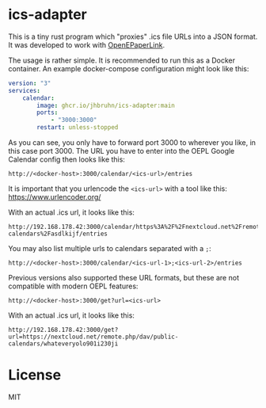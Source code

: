 # ics-adapter

This is a tiny rust program which "proxies" .ics file URLs into a JSON format. It was developed to work with [OpenEPaperLink](https://github.com/jjwbruijn/OpenEPaperLink).

The usage is rather simple. It is recommended to run this as a Docker container. An example docker-compose configuration might look like this:

```yaml
version: "3"
services:
    calendar:
        image: ghcr.io/jhbruhn/ics-adapter:main
        ports:
            - "3000:3000"
        restart: unless-stopped
```

As you can see, you only have to forward port 3000 to wherever you like, in this case port 3000.
The URL you have to enter into the OEPL Google Calendar config then looks like this:

```
http://<docker-host>:3000/calendar/<ics-url>/entries
```

It is important that you urlencode the `<ics-url>` with a tool like this: https://www.urlencoder.org/

With an actual .ics url, it looks like this:
```
http://192.168.178.42:3000/calendar/https%3A%2F%2Fnextcloud.net%2Fremote.php%2Fdav%2Fpublic-calendars%2Fasdlkijf/entries
```

You may also list multiple urls to calendars separated with a `;`:
```
http://<docker-host>:3000/calendar/<ics-url-1>;<ics-url-2>/entries
```

Previous versions also supported these URL formats, but these are not compatible with modern OEPL features:

```
http://<docker-host>:3000/get?url=<ics-url>
```

With an actual .ics url, it looks like this:
```
http://192.168.178.42:3000/get?url=https://nextcloud.net/remote.php/dav/public-calendars/whateveryolo901i230ji
```

# License
MIT
